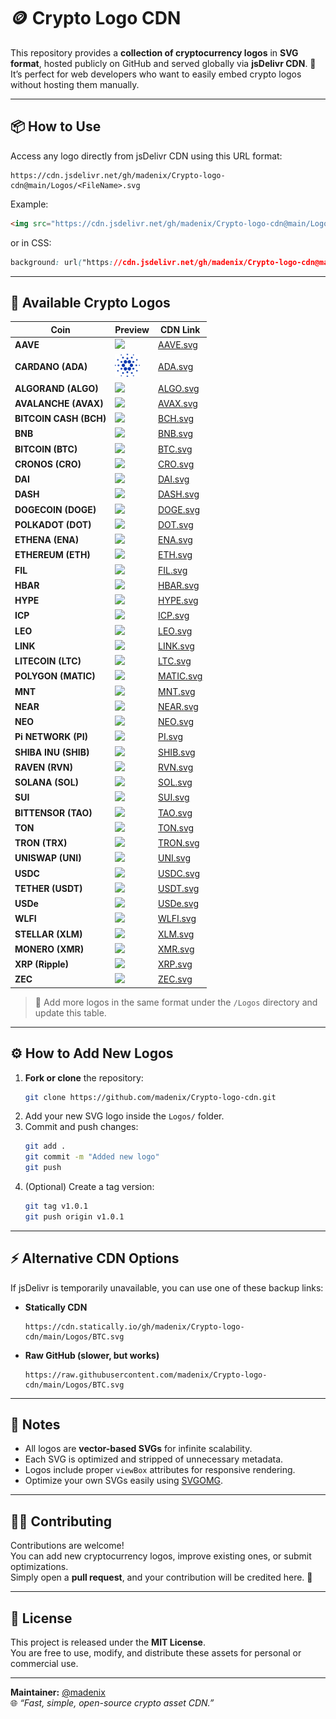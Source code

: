 # 🪙 Crypto Logo CDN

This repository provides a **collection of cryptocurrency logos** in **SVG format**, hosted publicly on GitHub and served globally via **jsDelivr CDN**. 🚀  
It’s perfect for web developers who want to easily embed crypto logos without hosting them manually.

---

## 📦 How to Use

Access any logo directly from jsDelivr CDN using this URL format:

```
https://cdn.jsdelivr.net/gh/madenix/Crypto-logo-cdn@main/Logos/<FileName>.svg
```

Example:

```html
<img src="https://cdn.jsdelivr.net/gh/madenix/Crypto-logo-cdn@main/Logos/BTC.svg" alt="Bitcoin Logo" width="64" />
```

or in CSS:

```css
background: url("https://cdn.jsdelivr.net/gh/madenix/Crypto-logo-cdn@main/Logos/ETH.svg") no-repeat center / contain;
```

---

## 💎 Available Crypto Logos

| Coin | Preview | CDN Link |
|------|----------|----------|
| **AAVE** | <img src="https://cdn.jsdelivr.net/gh/madenix/Crypto-logo-cdn@main/Logos/AAVE.svg" width="40"/> | [AAVE.svg](https://cdn.jsdelivr.net/gh/madenix/Crypto-logo-cdn@main/Logos/AAVE.svg) |
| **CARDANO (ADA)** | <img src="https://raw.githubusercontent.com/madenix/Crypto-logo-cdn/fb42950f1be6d24446ea23f9c917434090b8d826/Logos/ADA.svg" width="40"/> | [ADA.svg](https://cdn.jsdelivr.net/gh/madenix/Crypto-logo-cdn@main/Logos/ADA.svg) |
| **ALGORAND (ALGO)** | <img src="https://cdn.jsdelivr.net/gh/madenix/Crypto-logo-cdn@main/Logos/ALGO.svg" width="40"/> | [ALGO.svg](https://cdn.jsdelivr.net/gh/madenix/Crypto-logo-cdn@main/Logos/ALGO.svg) |
| **AVALANCHE (AVAX)** | <img src="https://cdn.jsdelivr.net/gh/madenix/Crypto-logo-cdn@main/Logos/AVAX.svg" width="40"/> | [AVAX.svg](https://cdn.jsdelivr.net/gh/madenix/Crypto-logo-cdn@main/Logos/AVAX.svg) |
| **BITCOIN CASH (BCH)** | <img src="https://cdn.jsdelivr.net/gh/madenix/Crypto-logo-cdn@main/Logos/BCH.svg" width="40"/> | [BCH.svg](https://cdn.jsdelivr.net/gh/madenix/Crypto-logo-cdn@main/Logos/BCH.svg) |
| **BNB** | <img src="https://cdn.jsdelivr.net/gh/madenix/Crypto-logo-cdn@main/Logos/BNB.svg" width="40"/> | [BNB.svg](https://cdn.jsdelivr.net/gh/madenix/Crypto-logo-cdn@main/Logos/BNB.svg) |
| **BITCOIN (BTC)** | <img src="https://cdn.jsdelivr.net/gh/madenix/Crypto-logo-cdn@main/Logos/BTC.svg" width="40"/> | [BTC.svg](https://cdn.jsdelivr.net/gh/madenix/Crypto-logo-cdn@main/Logos/BTC.svg) |
| **CRONOS (CRO)** | <img src="https://cdn.jsdelivr.net/gh/madenix/Crypto-logo-cdn@main/Logos/CRO.svg" width="40"/> | [CRO.svg](https://cdn.jsdelivr.net/gh/madenix/Crypto-logo-cdn@main/Logos/CRO.svg) |
| **DAI** | <img src="https://cdn.jsdelivr.net/gh/madenix/Crypto-logo-cdn@main/Logos/DAI.svg" width="40"/> | [DAI.svg](https://cdn.jsdelivr.net/gh/madenix/Crypto-logo-cdn@main/Logos/DAI.svg) |
| **DASH** | <img src="https://cdn.jsdelivr.net/gh/madenix/Crypto-logo-cdn@main/Logos/DASH.svg" width="40"/> | [DASH.svg](https://cdn.jsdelivr.net/gh/madenix/Crypto-logo-cdn@main/Logos/DASH.svg) |
| **DOGECOIN (DOGE)** | <img src="https://cdn.jsdelivr.net/gh/madenix/Crypto-logo-cdn@main/Logos/DOGE.svg" width="40"/> | [DOGE.svg](https://cdn.jsdelivr.net/gh/madenix/Crypto-logo-cdn@main/Logos/DOGE.svg) |
| **POLKADOT (DOT)** | <img src="https://cdn.jsdelivr.net/gh/madenix/Crypto-logo-cdn@main/Logos/DOT.svg" width="40"/> | [DOT.svg](https://cdn.jsdelivr.net/gh/madenix/Crypto-logo-cdn@main/Logos/DOT.svg) |
| **ETHENA (ENA)** | <img src="https://cdn.jsdelivr.net/gh/madenix/Crypto-logo-cdn@main/Logos/ENA.svg" width="40"/> | [ENA.svg](https://cdn.jsdelivr.net/gh/madenix/Crypto-logo-cdn@main/Logos/ENA.svg) |
| **ETHEREUM (ETH)** | <img src="https://cdn.jsdelivr.net/gh/madenix/Crypto-logo-cdn@main/Logos/ETH.svg" width="40"/> | [ETH.svg](https://cdn.jsdelivr.net/gh/madenix/Crypto-logo-cdn@main/Logos/ETH.svg) |
| **FIL** | <img src="https://cdn.jsdelivr.net/gh/madenix/Crypto-logo-cdn@main/Logos/FIL.svg" width="40"/> | [FIL.svg](https://cdn.jsdelivr.net/gh/madenix/Crypto-logo-cdn@main/Logos/FIL.svg) |
| **HBAR** | <img src="https://cdn.jsdelivr.net/gh/madenix/Crypto-logo-cdn@main/Logos/HBAR.svg" width="40"/> | [HBAR.svg](https://cdn.jsdelivr.net/gh/madenix/Crypto-logo-cdn@main/Logos/HBAR.svg) |
| **HYPE** | <img src="https://cdn.jsdelivr.net/gh/madenix/Crypto-logo-cdn@main/Logos/HYPE.svg" width="40"/> | [HYPE.svg](https://cdn.jsdelivr.net/gh/madenix/Crypto-logo-cdn@main/Logos/HYPE.svg) |
| **ICP** | <img src="https://cdn.jsdelivr.net/gh/madenix/Crypto-logo-cdn@main/Logos/ICP.svg" width="40"/> | [ICP.svg](https://cdn.jsdelivr.net/gh/madenix/Crypto-logo-cdn@main/Logos/ICP.svg) |
| **LEO** | <img src="https://cdn.jsdelivr.net/gh/madenix/Crypto-logo-cdn@main/Logos/LEO.svg" width="40"/> | [LEO.svg](https://cdn.jsdelivr.net/gh/madenix/Crypto-logo-cdn@main/Logos/LEO.svg) |
| **LINK** | <img src="https://cdn.jsdelivr.net/gh/madenix/Crypto-logo-cdn@main/Logos/LINK.svg" width="40"/> | [LINK.svg](https://cdn.jsdelivr.net/gh/madenix/Crypto-logo-cdn@main/Logos/LINK.svg) |
| **LITECOIN (LTC)** | <img src="https://cdn.jsdelivr.net/gh/madenix/Crypto-logo-cdn@main/Logos/LTC.svg" width="40"/> | [LTC.svg](https://cdn.jsdelivr.net/gh/madenix/Crypto-logo-cdn@main/Logos/LTC.svg) |
| **POLYGON (MATIC)** | <img src="https://cdn.jsdelivr.net/gh/madenix/Crypto-logo-cdn@main/Logos/MATIC.svg" width="40"/> | [MATIC.svg](https://cdn.jsdelivr.net/gh/madenix/Crypto-logo-cdn@main/Logos/MATIC.svg) |
| **MNT** | <img src="https://cdn.jsdelivr.net/gh/madenix/Crypto-logo-cdn@main/Logos/MNT.svg" width="40"/> | [MNT.svg](https://cdn.jsdelivr.net/gh/madenix/Crypto-logo-cdn@main/Logos/MNT.svg) |
| **NEAR** | <img src="https://cdn.jsdelivr.net/gh/madenix/Crypto-logo-cdn@main/Logos/NEAR.svg" width="40"/> | [NEAR.svg](https://cdn.jsdelivr.net/gh/madenix/Crypto-logo-cdn@main/Logos/NEAR.svg) |
| **NEO** | <img src="https://cdn.jsdelivr.net/gh/madenix/Crypto-logo-cdn@main/Logos/NEO.svg" width="40"/> | [NEO.svg](https://cdn.jsdelivr.net/gh/madenix/Crypto-logo-cdn@main/Logos/NEO.svg) |
| **Pi NETWORK (PI)** | <img src="https://cdn.jsdelivr.net/gh/madenix/Crypto-logo-cdn@main/Logos/PI.svg" width="40"/> | [PI.svg](https://cdn.jsdelivr.net/gh/madenix/Crypto-logo-cdn@main/Logos/PI.svg) |
| **SHIBA INU (SHIB)** | <img src="https://cdn.jsdelivr.net/gh/madenix/Crypto-logo-cdn@main/Logos/SHIB.svg" width="40"/> | [SHIB.svg](https://cdn.jsdelivr.net/gh/madenix/Crypto-logo-cdn@main/Logos/SHIB.svg) |
| **RAVEN (RVN)** | <img src="https://cdn.jsdelivr.net/gh/madenix/Crypto-logo-cdn@main/Logos/RVN.svg" width="40"/> | [RVN.svg](https://cdn.jsdelivr.net/gh/madenix/Crypto-logo-cdn@main/Logos/RVN.svg) |
| **SOLANA (SOL)** | <img src="https://cdn.jsdelivr.net/gh/madenix/Crypto-logo-cdn@main/Logos/SOL.svg" width="40"/> | [SOL.svg](https://cdn.jsdelivr.net/gh/madenix/Crypto-logo-cdn@main/Logos/SOL.svg) |
| **SUI** | <img src="https://cdn.jsdelivr.net/gh/madenix/Crypto-logo-cdn@main/Logos/SUI.svg" width="40"/> | [SUI.svg](https://cdn.jsdelivr.net/gh/madenix/Crypto-logo-cdn@main/Logos/SUI.svg) |
| **BITTENSOR (TAO)** | <img src="https://cdn.jsdelivr.net/gh/madenix/Crypto-logo-cdn@main/Logos/TAO.svg" width="40"/> | [TAO.svg](https://cdn.jsdelivr.net/gh/madenix/Crypto-logo-cdn@main/Logos/TAO.svg) |
| **TON** | <img src="https://cdn.jsdelivr.net/gh/madenix/Crypto-logo-cdn@main/Logos/TON.svg" width="40"/> | [TON.svg](https://cdn.jsdelivr.net/gh/madenix/Crypto-logo-cdn@main/Logos/TON.svg) |
| **TRON (TRX)** | <img src="https://cdn.jsdelivr.net/gh/madenix/Crypto-logo-cdn@main/Logos/TRON.svg" width="40"/> | [TRON.svg](https://cdn.jsdelivr.net/gh/madenix/Crypto-logo-cdn@main/Logos/TRON.svg) |
| **UNISWAP (UNI)** | <img src="https://cdn.jsdelivr.net/gh/madenix/Crypto-logo-cdn@main/Logos/UNI.svg" width="40"/> | [UNI.svg](https://cdn.jsdelivr.net/gh/madenix/Crypto-logo-cdn@main/Logos/UNI.svg) |
| **USDC** | <img src="https://cdn.jsdelivr.net/gh/madenix/Crypto-logo-cdn@main/Logos/USDC.svg" width="40"/> | [USDC.svg](https://cdn.jsdelivr.net/gh/madenix/Crypto-logo-cdn@main/Logos/USDC.svg) |
| **TETHER (USDT)** | <img src="https://cdn.jsdelivr.net/gh/madenix/Crypto-logo-cdn@main/Logos/USDT.svg" width="40"/> | [USDT.svg](https://cdn.jsdelivr.net/gh/madenix/Crypto-logo-cdn@main/Logos/USDT.svg) |
| **USDe** | <img src="https://cdn.jsdelivr.net/gh/madenix/Crypto-logo-cdn@main/Logos/USDe.svg" width="40"/> | [USDe.svg](https://cdn.jsdelivr.net/gh/madenix/Crypto-logo-cdn@main/Logos/USDe.svg) |
| **WLFI** | <img src="https://cdn.jsdelivr.net/gh/madenix/Crypto-logo-cdn@main/Logos/WLFI.svg" width="40"/> | [WLFI.svg](https://cdn.jsdelivr.net/gh/madenix/Crypto-logo-cdn@main/Logos/WLFI.svg) |
| **STELLAR (XLM)** | <img src="https://cdn.jsdelivr.net/gh/madenix/Crypto-logo-cdn@main/Logos/XLM.svg" width="40"/> | [XLM.svg](https://cdn.jsdelivr.net/gh/madenix/Crypto-logo-cdn@main/Logos/XLM.svg) |
| **MONERO (XMR)** | <img src="https://cdn.jsdelivr.net/gh/madenix/Crypto-logo-cdn@main/Logos/XMR.svg" width="40"/> | [XMR.svg](https://cdn.jsdelivr.net/gh/madenix/Crypto-logo-cdn@main/Logos/XMR.svg) |
| **XRP (Ripple)** | <img src="https://cdn.jsdelivr.net/gh/madenix/Crypto-logo-cdn@main/Logos/XRP.svg" width="40"/> | [XRP.svg](https://cdn.jsdelivr.net/gh/madenix/Crypto-logo-cdn@main/Logos/XRP.svg) |
| **ZEC** | <img src="https://cdn.jsdelivr.net/gh/madenix/Crypto-logo-cdn@main/Logos/ZEC.svg" width="40"/> | [ZEC.svg](https://cdn.jsdelivr.net/gh/madenix/Crypto-logo-cdn@main/Logos/ZEC.svg) |

> 🧩 Add more logos in the same format under the `/Logos` directory and update this table.

---

## ⚙️ How to Add New Logos

1. **Fork or clone** the repository:
   ```bash
   git clone https://github.com/madenix/Crypto-logo-cdn.git
   ```
2. Add your new SVG logo inside the `Logos/` folder.
3. Commit and push changes:
   ```bash
   git add .
   git commit -m "Added new logo"
   git push
   ```
4. (Optional) Create a tag version:
   ```bash
   git tag v1.0.1
   git push origin v1.0.1
   ```

---

## ⚡ Alternative CDN Options

If jsDelivr is temporarily unavailable, you can use one of these backup links:

- **Statically CDN**
  ```
  https://cdn.statically.io/gh/madenix/Crypto-logo-cdn/main/Logos/BTC.svg
  ```
- **Raw GitHub (slower, but works)**
  ```
  https://raw.githubusercontent.com/madenix/Crypto-logo-cdn/main/Logos/BTC.svg
  ```

---

## 🧠 Notes

- All logos are **vector-based SVGs** for infinite scalability.
- Each SVG is optimized and stripped of unnecessary metadata.
- Logos include proper `viewBox` attributes for responsive rendering.
- Optimize your own SVGs easily using [SVGOMG](https://jakearchibald.github.io/svgomg/).

---

## 🧑‍💻 Contributing

Contributions are welcome!  
You can add new cryptocurrency logos, improve existing ones, or submit optimizations.  
Simply open a **pull request**, and your contribution will be credited here. 🙌

---

## 📄 License

This project is released under the **MIT License**.  
You are free to use, modify, and distribute these assets for personal or commercial use.

---

**Maintainer:** [@madenix](https://github.com/madenix)  
🌐 _“Fast, simple, open-source crypto asset CDN.”_
